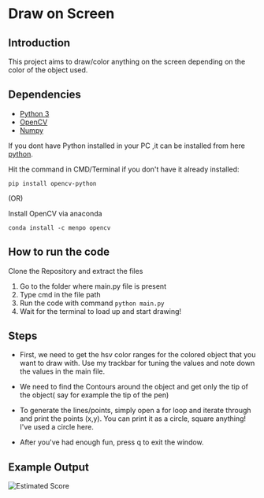 # Draw on Screen

## Introduction

This project aims to draw/color anything on the screen depending on the color of the object used.

## Dependencies

* [Python 3](https://www.python.org/)
* [OpenCV](https://opencv.org/)
* [Numpy](https://numpy.org/)

If you dont have Python installed in your PC ,it can be installed from here [python](https://www.python.org/downloads/).

Hit the command in CMD/Terminal if you don't have it already installed:

    pip install opencv-python

   (OR)
   
 Install OpenCV via anaconda
  
    conda install -c menpo opencv
    
## How to run the code
Clone the Repository and extract the files

1. Go to the folder where main.py file is present
2. Type cmd in the file path 
3. Run the code with command `python main.py`
4. Wait for the terminal to load up and start drawing!

## Steps

* First, we need to get the hsv color ranges for the colored object that you want to draw with. Use my trackbar for tuning the values and note down the values in the main file.

* We need to find the Contours around the object and get only the tip of the object( say for example the tip of the pen)

* To generate the lines/points, simply open a for loop and iterate through and print the points (x,y). You can print it as a circle, square anything! I've used a circle here.

* After you've had enough fun, press q to exit the window.

## Example Output

![Estimated Score](Faceblur.png)
